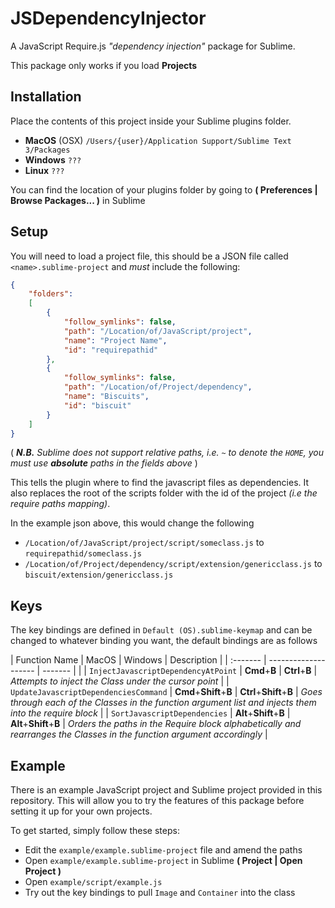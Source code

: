 JSDependencyInjector
====================

A JavaScript Require.js _"dependency injection"_ package for Sublime.

This package only works if you load __Projects__

## Installation

Place the contents of this project inside your Sublime plugins folder.

* __MacOS__ (OSX) ```/Users/{user}/Application Support/Sublime Text 3/Packages```
* __Windows__ ```???```
* __Linux__ ```???```

You can find the location of your plugins folder by going to **( Preferences | Browse Packages... )** in Sublime

## Setup

You will need to load a project file, this should be a JSON file called ```<name>.sublime-project``` and _must_ include the following:
```json
{
    "folders":
    [
		{
			"follow_symlinks": false,
			"path": "/Location/of/JavaScript/project",
			"name": "Project Name",
			"id": "requirepathid"
		},
		{
			"follow_symlinks": false,
			"path": "/Location/of/Project/dependency",
			"name": "Biscuits",
			"id": "biscuit"
		}
	]
}
```
( _**N.B.** Sublime does not support relative paths, i.e. ```~``` to denote the ```HOME```, you must use **absolute** paths in the fields above_ )

This tells the plugin where to find the javascript files as dependencies.
It also replaces the root of the scripts folder with the id of the project _(i.e the require paths mapping)_.

In the example json above, this would change the following

* ``` /Location/of/JavaScript/project/script/someclass.js ``` to  ``` requirepathid/someclass.js ```
* ``` /Location/of/Project/dependency/script/extension/genericclass.js ``` to  ``` biscuit/extension/genericclass.js ```


## Keys

The key bindings are defined in ```Default (OS).sublime-keymap``` and can be changed to whatever binding you want, the default bindings are as follows

| Function Name                             | MacOS                   | Windows                  | Description                                                                                                            |
| :-------                                  | --------------------    | -------                  |                                                                                                                        |
| ```InjectJavascriptDependencyAtPoint```   | __Cmd__+__B__           | __Ctrl__+__B__           | _Attempts to inject the Class under the cursor point_                                                                  |
| ```UpdateJavascriptDependenciesCommand``` | __Cmd__+__Shift__+__B__ | __Ctrl__+__Shift__+__B__ | _Goes through each of the Classes in the function argument list and injects them into the require block_               |
| ```SortJavascriptDependencies```          | __Alt__+__Shift__+__B__ | __Alt__+__Shift__+__B__  | _Orders the paths in the Require block alphabetically and rearranges the Classes in the function argument accordingly_ |

## Example

There is an example JavaScript project and Sublime project provided in this repository.
This will allow you to try the features of this package before setting it up for your own projects.


To get started, simply follow these steps:
* Edit the ```example/example.sublime-project``` file and amend the paths
* Open ```example/example.sublime-project``` in Sublime  **( Project | Open Project )**
* Open ```example/script/example.js```
* Try out the key bindings to pull ```Image``` and ```Container``` into the class
